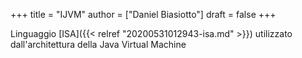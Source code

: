 +++
title = "IJVM"
author = ["Daniel Biasiotto"]
draft = false
+++

Linguaggio [ISA]({{< relref "20200531012943-isa.md" >}}) utilizzato dall'architettura della Java Virtual Machine
